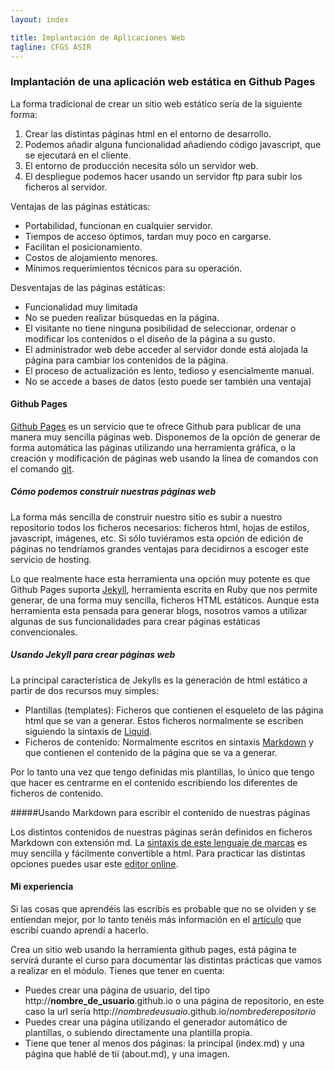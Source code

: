 ```yaml
---
layout: index

title: Implantación de Aplicaciones Web
tagline: CFGS ASIR
---
```


### Implantación de una aplicación web estática en Github Pages

La forma tradicional de crear un sitio web estático sería de la siguiente forma:

1. Crear las distintas páginas html en el entorno de desarrollo.
2. Podemos añadir alguna funcionalidad añadiendo código javascript, que se ejecutará en el cliente.
3. El entorno de producción necesita sólo un servidor web.
4. El despliegue podemos hacer usando un servidor ftp para subir los ficheros al servidor.

Ventajas de las páginas estáticas:

* Portabilidad, funcionan en cualquier servidor.
* Tiempos de acceso óptimos, tardan muy poco en cargarse.
* Facilitan el posicionamiento.
* Costos de alojamiento menores.
* Mínimos requerimientos técnicos para su operación.

Desventajas de las páginas estáticas:

* Funcionalidad muy limitada
* No se pueden realizar búsquedas en la página.
* El visitante no tiene ninguna posibilidad de seleccionar, ordenar o modificar los contenidos o el diseño de la página a su gusto.
* El administrador web debe acceder al servidor donde está alojada la página para cambiar los contenidos de la página.
* El proceso de actualización es lento, tedioso y esencialmente manual.
* No se accede a bases de datos (esto puede ser también una ventaja)

#### Github Pages

[Github Pages](https://pages.github.com/) es un servicio que te ofrece Github para publicar de una manera muy sencilla páginas web. Disponemos de la opción de generar de forma automática las páginas utilizando una herramienta gráfica, o la creación y modificación de páginas web usando la línea de comandos con el comando [git](http://rogerdudler.github.io/git-guide/index.es.html).

##### Cómo podemos construir nuestras páginas web

La forma más sencilla de construir nuestro sitio es subir a nuestro repositorio todos los ficheros necesarios: ficheros html, hojas de estilos, javascript, imágenes, etc. Si sólo tuviéramos esta opción de edición de páginas no tendríamos grandes ventajas para decidirnos a escoger este servicio de hosting.

Lo que realmente hace esta herramienta una opción muy potente es que Github Pages suporta [Jekyll](https://jekyllrb.com/), herramienta escrita en Ruby que nos permite generar, de una forma muy sencilla, ficheros HTML estáticos. Aunque esta herramienta esta pensada para generar blogs, nosotros vamos a utilizar algunas de sus funcionalidades para crear páginas estáticas convencionales.

##### Usando Jekyll para crear páginas web

La principal característica de Jekylls es la generación de html estático a partir de dos recursos muy simples:

* Plantillas (templates): Ficheros que contienen el esqueleto de las página html que se van a generar. Estos ficheros normalmente se escriben siguiendo la sintaxis de [Liquid](http://wiki.shopify.com/Liquid).
* Ficheros de contenido: Normalmente escritos en sintaxis [Markdown](http://daringfireball.net/projects/markdown/) y que contienen el contenido de la página que se va a generar.

Por lo tanto una vez que tengo definidas mis plantillas, lo único que tengo que hacer es centrarme en  el contenido escribiendo los diferentes de ficheros de contenido.

#####Usando Markdown para escribir el contenido de nuestras páginas

Los distintos contenidos de nuestras páginas serán definidos en ficheros Markdown con extensión md. La [sintaxis de este lenguaje de marcas](https://guides.github.com/features/mastering-markdown/) es muy sencilla y fácilmente convertible a html. Para practicar las distintas opciones puedes usar este [editor online](http://www.ctrlshift.net/project/markdowneditor/).

#### Mi experiencia

Si las cosas que aprendéis las escribís es probable que no se olviden y se entiendan mejor, por lo tanto tenéis más información en el [artículo](http://www.josedomingo.org/pledin/2013/09/publicar-una-pagina-web-en-github-pages/) que escribí cuando aprendí a hacerlo.

<div class='ejercicios' markdown='1'>

Crea un sitio web usando la herramienta github pages, está página te servirá durante el curso para documentar las distintas prácticas que vamos a realizar en el módulo. Tienes que tener en cuenta:
* Puedes crear una página de usuario, del tipo http://**nombre_de_usuario**.github.io o una página de repositorio, en este caso la url sería http://*nombredeusuaio*.github.io/*nombrederepositorio*
* Puedes crear una página utilizando el generador automático de plantillas, o subiendo directamente una plantilla propia.
* Tiene que tener al menos dos páginas: la principal (index.md) y una página que hablé de tií (about.md), y una imagen.
</div>